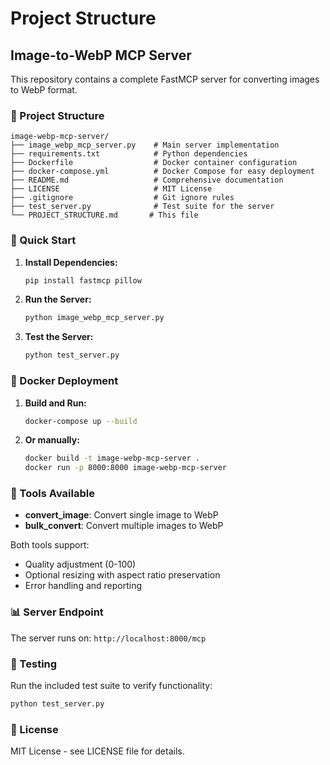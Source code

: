 # Project Structure

## Image-to-WebP MCP Server

This repository contains a complete FastMCP server for converting images to WebP format.

### 📁 Project Structure
```
image-webp-mcp-server/
├── image_webp_mcp_server.py    # Main server implementation
├── requirements.txt            # Python dependencies
├── Dockerfile                  # Docker container configuration
├── docker-compose.yml          # Docker Compose for easy deployment
├── README.md                   # Comprehensive documentation
├── LICENSE                     # MIT License
├── .gitignore                  # Git ignore rules
├── test_server.py              # Test suite for the server
└── PROJECT_STRUCTURE.md       # This file
```

### 🚀 Quick Start

1. **Install Dependencies:**
   ```bash
   pip install fastmcp pillow
   ```

2. **Run the Server:**
   ```bash
   python image_webp_mcp_server.py
   ```

3. **Test the Server:**
   ```bash
   python test_server.py
   ```

### 🐳 Docker Deployment

1. **Build and Run:**
   ```bash
   docker-compose up --build
   ```

2. **Or manually:**
   ```bash
   docker build -t image-webp-mcp-server .
   docker run -p 8000:8000 image-webp-mcp-server
   ```

### 🔧 Tools Available

- **convert_image**: Convert single image to WebP
- **bulk_convert**: Convert multiple images to WebP

Both tools support:
- Quality adjustment (0-100)
- Optional resizing with aspect ratio preservation
- Error handling and reporting

### 📊 Server Endpoint

The server runs on: `http://localhost:8000/mcp`

### 🧪 Testing

Run the included test suite to verify functionality:
```bash
python test_server.py
```

### 📝 License

MIT License - see LICENSE file for details.
